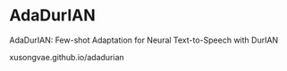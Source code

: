 # AdaDurIAN
AdaDurIAN: Few-shot Adaptation for Neural Text-to-Speech with DurIAN

xusongvae.github.io/adadurian
